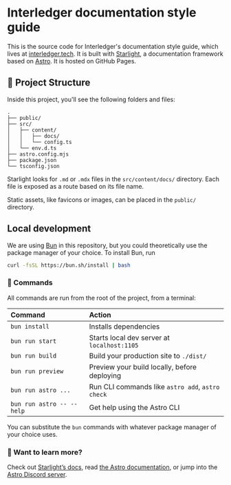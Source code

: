 # Interledger documentation style guide

This is the source code for Interledger's documentation style guide, which lives at [interledger.tech](https://interledger.tech). It is built with [Starlight](https://starlight.astro.build/getting-started/), a documentation framework based on [Astro](https://astro.build/). It is hosted on GitHub Pages.

## 🚀 Project Structure

Inside this project, you'll see the following folders and files:

```
.
├── public/
├── src/
│   ├── content/
│   │   ├── docs/
│   │   └── config.ts
│   └── env.d.ts
├── astro.config.mjs
├── package.json
└── tsconfig.json
```

Starlight looks for `.md` or `.mdx` files in the `src/content/docs/` directory. Each file is exposed as a route based on its file name.

Static assets, like favicons or images, can be placed in the `public/` directory.

## Local development

We are using [Bun](https://bun.sh/) in this repository, but you could theoretically use the package manager of your choice. To install Bun, run

```sh
curl -fsSL https://bun.sh/install | bash
```

### 🧞 Commands

All commands are run from the root of the project, from a terminal:

| Command                   | Action                                           |
| :------------------------ | :----------------------------------------------- |
| `bun install`             | Installs dependencies                            |
| `bun run start`           | Starts local dev server at `localhost:1105`      |
| `bun run build`           | Build your production site to `./dist/`          |
| `bun run preview`         | Preview your build locally, before deploying     |
| `bun run astro ...`       | Run CLI commands like `astro add`, `astro check` |
| `bun run astro -- --help` | Get help using the Astro CLI                     |

You can substitute the `bun` commands with whatever package manager of your choice uses.

### 👀 Want to learn more?

Check out [Starlight’s docs](https://starlight.astro.build/), read [the Astro documentation](https://docs.astro.build), or jump into the [Astro Discord server](https://astro.build/chat).

